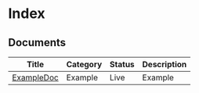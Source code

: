 # Index

## Documents

| Title                       | Category | Status | Description |
| --------------------------- | -------- | ------ | ----------- |
| [ExampleDoc](ExampleDoc.md) | Example  | Live   | Example     |
